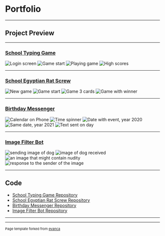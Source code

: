 # Portfolio

---

## Project Preview

---
### [School Typing Game](https://ebmoccela.github.io/school_typing_game)
<img alt="Login screen" src="images/TypingGame/Typing_Game_Login.png?raw=true"/>
<img alt="Game start" src="images/TypingGame/Typing_Game_Empty_Game.png?raw=true"/>
<img alt="Playing game" src="images/TypingGame/Typing_Game_Playing.png?raw=true"/>
<img alt="High scores" src="images/TypingGame/Typing_Game_Scores.png?raw=true"/>

---
### [School Egyptian Rat Screw](https://ebmoccela.github.io/egyptian_ratscrew)
<img alt="New game" src="images/EgyptianRatScrew/Connect_To_Ratscrew.png?raw=true"/>
<img alt="Game start" src="images/EgyptianRatScrew/Play_Card_Ratscrew.png?raw=true"/>
<img alt="Game 3 cards" src="images/EgyptianRatScrew/Face_Card_Condition_Ratscrew.png?raw=true"/>
<img alt="Game with winner" src="images/EgyptianRatScrew/Player_Won_Ratscrew.png?raw=true"/>

---
### [Birthday Messenger](https://ebmoccela.github.io/birthday_messenger)
<img alt="Calendar on Phone" src="images/birthday_images/Screenshot_20200506-121414_birthday_scheduler.jpg?raw=true"/>
<img alt="Time spinner" src="images/birthday_images/Screenshot_20200506-121454_birthday_scheduler.jpg?raw=true"/>
<img alt="Date with event, year 2020" src="images/birthday_images/Screenshot_20200506-121529_birthday_scheduler.jpg?raw=true"/>
<img alt="Same date, year 2021" src="images/birthday_images/Screenshot_20200506-121543_birthday_scheduler.jpg?raw=true"/>
<img alt="Text sent on day" src="images/birthday_images/Screenshot_20200506-122105_birthday_scheduler.jpeg?raw/true"/>

---
### [Image Filter Bot](https://ebmoccela.github.io/image_filter_bot)
<img alt="sending image of dog" src="images/image_filter_bot/image_posted.PNG?raw=true">
<img alt="image of dog received" src="images/image_filter_bot/send_image.PNG?raw=true">
<img alt="an image that might contain nudity" src="images/image_filter_bot/nude_image.png?raw=true">
<img alt="response to the sender of the image" src="images/image_filter_bot/response_to_delete.PNG?raw=true">


---

## Code

- [School Typing Game Repository](https://github.com/ebmoccela/School_Typing_Game)
- [School Egyptian Rat Screw Repository](https://github.com/GoatRydah/School_EgyptianRatscrew/tree/68c31993c3ef530b939f3f2b59ad9bf68c16af32)
- [Birthday Messenger Repository](https://github.com/ebmoccela/birthday_messager)
- [Image Filter Bot Repository](https://github.com/ebmoccela/imagefilterbot)

---




---
<p style="font-size:11px">Page template forked from <a href="https://github.com/evanca/quick-portfolio">evanca</a></p>
<!-- Remove above link if you don't want to attibute -->
